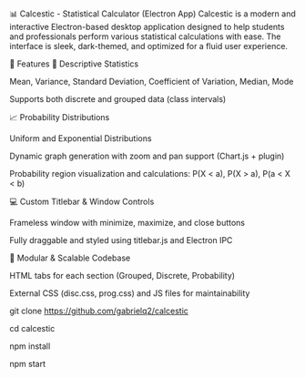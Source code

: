 📊 Calcestic - Statistical Calculator (Electron App)
Calcestic is a modern and interactive Electron-based desktop application designed to help students and professionals perform various statistical calculations with ease. The interface is sleek, dark-themed, and optimized for a fluid user experience.

🔧 Features
🧮 Descriptive Statistics

Mean, Variance, Standard Deviation, Coefficient of Variation, Median, Mode

Supports both discrete and grouped data (class intervals)

📈 Probability Distributions

Uniform and Exponential Distributions

Dynamic graph generation with zoom and pan support (Chart.js + plugin)

Probability region visualization and calculations: P(X < a), P(X > a), P(a < X < b)

💻 Custom Titlebar & Window Controls

Frameless window with minimize, maximize, and close buttons

Fully draggable and styled using titlebar.js and Electron IPC

📁 Modular & Scalable Codebase

HTML tabs for each section (Grouped, Discrete, Probability)

External CSS (disc.css, prog.css) and JS files for maintainability

git clone https://github.com/gabrielq2/calcestic

cd calcestic

npm install

npm start
